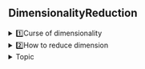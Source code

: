## DimensionalityReduction
 <details>
 <summary>1️⃣Curse of dimensionality</summary>
   <br>
  
 **📍Curse of dimentionality**
 
  -  Harder to visualize or see structure of 
  -  Hard to search in high dimension (more runtime)
  -  Need more data to get a good estimation of the data
 
 **📍To combat the curse of dimensionality**
 
  -  **🌱Feature selection**: Keep only "Good" features
     - Drop features having missing values
     - Drop low variace column (a feature that is a constant)
     - Drop the feature by using forward (increase one by one feature) and backward (decrease one by one feature) elimination 

     > **Pro:** Useful when the user wants to know which feature matters

     > **Con:** Hard to select good features automatically

   **NOTE of Feature Selection** <br>

   0. Ask domain expertise which feature matters
   1. Use in Hackathon level (time limit days-a week), don't recommend to use in        other cases
   2. Proper methods for feature selection
       - Choose algorithms that handles high dimension well and do selection as a       by product ex Regression with L1 regularization (dan't same as L1 loss),          Tree-based classifiers (random forest, XGBoost)
       - Generic Algorithm: Optimization method, has objective and decision             variable that we want to change (Natural Selection), this algorithm also          can use for tuning hyperparameters in a neural network, and tuning                augmentation algorithms
   
  -  **🌱Feature transformation (Feature extraction)**: Transform the original features into a smaller set of features, New features come from the combination of old features (Greedy algorithm)

             F(x1,x2,...,x10) --> (y1, y2)

     > **Pro:** more powerful

     > **Con:** harder to interpret the model

Before doing feature transformation, recommend to revise **Linear Algebra**, which has following importantant topics:
        

**<li> 1. Matrix as a sequence of column vectors</li>**
        
  <img width="500" src="https://github.com/RadchaneepornC/DataScience-MachineLearning/blob/main/Images/LinearAlgebra_matrix1.png" style="display: block; margin-left: auto; margin-right: auto;">

  <img width="500" src="https://github.com/RadchaneepornC/DataScience-MachineLearning/blob/main/Images/LinearAlgebra_matrix2.png" style="display: block; margin-left: auto; margin-right: auto;">

  **<li> 2. View Eigendecomposition(ED) and Singular Value Decomposition (SVD) as rotations and stretches</li>**

  




  **📍Goals of dimentional reduction**
  -  For better machine learning models
  -  For data visualization
 
</details>

<details>
 <summary>2️⃣How to reduce dimension
</summary>

 


 
</details>

<details>
<summary>Topic
</summary>
 abcd
          <ul><details><summary>Subtopics</summary> </details></ul>
          <ul><details><summary>Subtopics</summary></details></ul>
 
</details>
